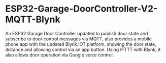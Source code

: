 # ESP32-Garage-DoorController-V2-MQTT-Blynk
An ESP32 Garage Door Controller updated to publish door state and subscribe to door control messages via MQTT, also provides a mobile phone app with the updated Blynk.IOT platform, showing the door state, distance and allowing control via an app button. Using IFTTT with Blynk, it also allows door operation via Google voice control.

